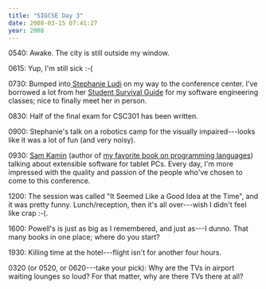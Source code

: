 ```yaml
---
title: "SIGCSE Day 3"
date: 2008-03-15 07:41:27
year: 2008
---
```

0540: Awake. The city is still outside my window.

0615: Yup, I'm still sick :-(

0730: Bumped into<a href="http://www.se.rit.edu/~sal/"> Stephanie Ludi</a> on my way to the conference center. I've borrowed a lot from her <a href="http://users.csc.calpoly.edu/~sludi/SEmanual/TableOfContents.html">Student Survival Guide</a> for my software engineering classes; nice to finally meet her in person.

0830: Half of the final exam for CSC301 has been written.

0900: Stephanie's talk on a robotics camp for the visually impaired---looks like it was a lot of fun (and very noisy).

0930: <a href="http://www-sal.cs.uiuc.edu/~kamin/">Sam Kamin</a> (author of <a href="http://www.amazon.com/Programming-Languages-Samuel-N-Kamin/dp/0201068249">my favorite book on programming languages</a>) talking about extensible software for tablet PCs. Every day, I'm more impressed with the quality and passion of the people who've chosen to come to this conference.

1200: The session was called "It Seemed Like a Good Idea at the Time", and it was pretty funny. Lunch/reception, then it's all over---wish I didn't feel like crap :-(.

1600: Powell's is just as big as I remembered, and just as---I dunno. That many books in one place; where do you start?

1930: Killing time at the hotel---flight isn't for another four hours.

0320 (or 0520, or 0620---take your pick): Why are the TVs in airport waiting lounges so loud? For that matter, why are there TVs there at all?
